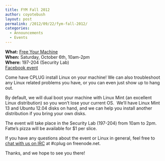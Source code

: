 ```yaml
---
title: FYM Fall 2012
author: coyotebush
layout: post
permalink: /2012/09/22/fym-fall-2012/
categories:
  - Announcements
  - Events
---
```

**What:** [Free Your Machine][1]  
**When:** Saturday, October 6th, 10am-2pm  
**Where:** 197-204 (Security Lab)  
[Facebook event][2]

Come have CPLUG install Linux on your machine! We can also troubleshoot any Linux related problems you have, or you can even just show up to hang out.

By default, we will dual boot your machine with Linux Mint (an excellent Linux distribution) so you won&#8217;t lose your current OS.  We’ll have Linux Mint 13 and Ubuntu 12.04 disks on hand, and we can help you install another distribution if you bring your own disks.

The event will take place in the Security Lab (197-204) from 10am to 2pm. Fatte’s pizza will be available for $1 per slice.

If you have any questions about the event or Linux in general, feel free to [chat with us on IRC][3] at #cplug on freenode.net.

Thanks, and we hope to see you there!

 [1]: /events/fym/ "FYM"
 [2]: http://www.facebook.com/events/532405230109748/
 [3]: /irc/ "IRC"

